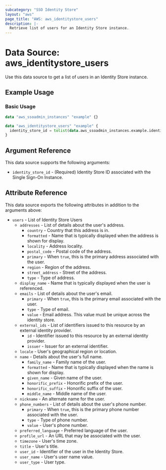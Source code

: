 ```yaml
---
subcategory: "SSO Identity Store"
layout: "aws"
page_title: "AWS: aws_identitystore_users"
description: |-
  Retrieve list of users for an Identity Store instance.
---
```


# Data Source: aws_identitystore_users

Use this data source to get a list of users in an Identity Store instance.

## Example Usage

### Basic Usage

```terraform
data "aws_ssoadmin_instances" "example" {}

data "aws_identitystore_users" "example" {
  identity_store_id = tolist(data.aws_ssoadmin_instances.example.identity_store_ids)[0]
}
```

## Argument Reference

This data source supports the following arguments:

* `identity_store_id` - (Required) Identity Store ID associated with the Single Sign-On Instance.

## Attribute Reference

This data source exports the following attributes in addition to the arguments above:

* `users` - List of Identity Store Users
    * `addresses` - List of details about the user's address.
        * `country` - Country that this address is in.
        * `formatted` - Name that is typically displayed when the address is shown for display.
        * `locality` - Address locality.
        * `postal_code` - Postal code of the address.
        * `primary` - When `true`, this is the primary address associated with the user.
        * `region` - Region of the address.
        * `street_address` - Street of the address.
        * `type` - Type of address.
    * `display_name` - Name that is typically displayed when the user is referenced.
    * `emails` - List of details about the user's email.
        * `primary` - When `true`, this is the primary email associated with the user.
        * `type` - Type of email.
        * `value` - Email address. This value must be unique across the identity store.
    * `external_ids` - List of identifiers issued to this resource by an external identity provider.
        * `id` - Identifier issued to this resource by an external identity provider.
        * `issuer` - Issuer for an external identifier.
    * `locale` - User's geographical region or location.
    * `name` - Details about the user's full name.
        * `family_name` - Family name of the user.
        * `formatted` - Name that is typically displayed when the name is shown for display.
        * `given_name` - Given name of the user.
        * `honorific_prefix` - Honorific prefix of the user.
        * `honorific_suffix` - Honorific suffix of the user.
        * `middle_name` - Middle name of the user.
    * `nickname` - An alternate name for the user.
    * `phone_numbers` - List of details about the user's phone number.
        * `primary` - When `true`, this is the primary phone number associated with the user.
        * `type` - Type of phone number.
        * `value` - User's phone number.
    * `preferred_language` - Preferred language of the user.
    * `profile_url` - An URL that may be associated with the user.
    * `timezone` - User's time zone.
    * `title` - User's title.
    * `user_id` - Identifier of the user in the Identity Store.
    * `user_name` - User's user name value.
    * `user_type` - User type.
